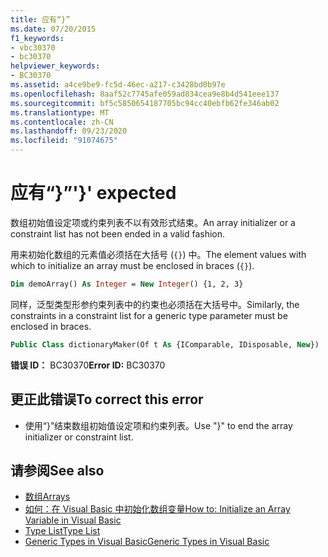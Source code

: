 ```yaml
---
title: 应有“}”
ms.date: 07/20/2015
f1_keywords:
- vbc30370
- bc30370
helpviewer_keywords:
- BC30370
ms.assetid: a4ce9be9-fc5d-46ec-a217-c3428bd0b97e
ms.openlocfilehash: 8aaf52c7745afe059ad834cea9e8b4d541eee137
ms.sourcegitcommit: bf5c5850654187705bc94cc40ebfb62fe346ab02
ms.translationtype: MT
ms.contentlocale: zh-CN
ms.lasthandoff: 09/23/2020
ms.locfileid: "91074675"
---
```

# <a name="-expected"></a><span data-ttu-id="6a29e-102">应有“}”</span><span class="sxs-lookup"><span data-stu-id="6a29e-102">'}' expected</span></span>

<span data-ttu-id="6a29e-103">数组初始值设定项或约束列表不以有效形式结束。</span><span class="sxs-lookup"><span data-stu-id="6a29e-103">An array initializer or a constraint list has not been ended in a valid fashion.</span></span>

<span data-ttu-id="6a29e-104">用来初始化数组的元素值必须括在大括号 (`{}`) 中。</span><span class="sxs-lookup"><span data-stu-id="6a29e-104">The element values with which to initialize an array must be enclosed in braces (`{}`).</span></span>

```vb
Dim demoArray() As Integer = New Integer() {1, 2, 3}
```

<span data-ttu-id="6a29e-105">同样，泛型类型形参约束列表中的约束也必须括在大括号中。</span><span class="sxs-lookup"><span data-stu-id="6a29e-105">Similarly, the constraints in a constraint list for a generic type parameter must be enclosed in braces.</span></span>

```vb
Public Class dictionaryMaker(Of t As {IComparable, IDisposable, New})
```

<span data-ttu-id="6a29e-106">**错误 ID：** BC30370</span><span class="sxs-lookup"><span data-stu-id="6a29e-106">**Error ID:** BC30370</span></span>

## <a name="to-correct-this-error"></a><span data-ttu-id="6a29e-107">更正此错误</span><span class="sxs-lookup"><span data-stu-id="6a29e-107">To correct this error</span></span>

- <span data-ttu-id="6a29e-108">使用“}”结束数组初始值设定项和约束列表。</span><span class="sxs-lookup"><span data-stu-id="6a29e-108">Use "}" to end the array initializer or constraint list.</span></span>

## <a name="see-also"></a><span data-ttu-id="6a29e-109">请参阅</span><span class="sxs-lookup"><span data-stu-id="6a29e-109">See also</span></span>

- [<span data-ttu-id="6a29e-110">数组</span><span class="sxs-lookup"><span data-stu-id="6a29e-110">Arrays</span></span>](../programming-guide/language-features/arrays/index.md)
- [<span data-ttu-id="6a29e-111">如何：在 Visual Basic 中初始化数组变量</span><span class="sxs-lookup"><span data-stu-id="6a29e-111">How to: Initialize an Array Variable in Visual Basic</span></span>](../programming-guide/language-features/arrays/how-to-initialize-an-array-variable.md)
- [<span data-ttu-id="6a29e-112">Type List</span><span class="sxs-lookup"><span data-stu-id="6a29e-112">Type List</span></span>](../language-reference/statements/type-list.md)
- [<span data-ttu-id="6a29e-113">Generic Types in Visual Basic</span><span class="sxs-lookup"><span data-stu-id="6a29e-113">Generic Types in Visual Basic</span></span>](../programming-guide/language-features/data-types/generic-types.md)
